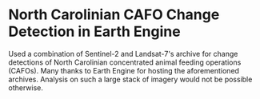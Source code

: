 # North Carolinian CAFO Change Detection in Earth Engine
Used a combination of Sentinel-2 and Landsat-7's archive for change detections of North Carolinian concentrated animal feeding operations (CAFOs). Many thanks to Earth Engine for hosting the aforementioned archives. Analysis on such a large stack of imagery would not be possible otherwise.
